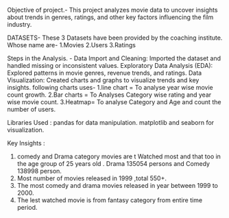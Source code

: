 Objective of project.-
This project analyzes movie data to uncover insights about trends in genres, ratings, and other key factors influencing the film industry.

DATASETS- These 3 Datasets have been provided by the coaching institute.
 Whose name are-
    1.Movies
    2.Users
    3.Ratings
    
Steps in the Analysis. -
Data Import and Cleaning: Imported the dataset and handled missing or inconsistent values. 
Exploratory Data Analysis (EDA): Explored patterns in movie genres, revenue trends, and ratings.
Data Visualization: Created charts and graphs to visualize trends and key insights.
 following charts uses-
  1.line chart =  To analyse year wise movie count growth.
  2.Bar charts =  To Analyses Category wise rating and year wise movie count.
  3.Heatmap= To analyse  Category and Age and count the number of users.

Libraries Used :
pandas for data manipulation.
matplotlib and seaborn for visualization.

Key Insights :
 1. comedy and Drama category movies are t Watched most and that too in the age group of 25 years old . Drama 135054 persons and Comedy 138998 person.
 2. Most number of movies released in 1999 ,total 550+.
 3. The most comedy and drama movies released in year between 1999 to 2000.
 4. The lest watched movie is from fantasy category from entire time period.
